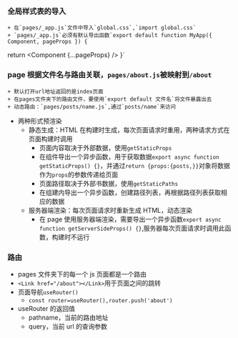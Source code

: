 ### 全局样式表的导入

    + 在`pages/_app.js`文件中导入`global.css`,`import global.css`
    + `pages/_app.js`必须有默认导出函数`export default function MyApp({ Component, pageProps }) {

return <Component {...pageProps} />
}`

### page 根据文件名与路由关联，`pages/about.js`被映射到`/about`

    + 默认打开url地址返回的是index页面
    + 在pages文件夹下的路由文件，要使用`export default 文件名`将文件暴露出去
    + 动态路由：`pages/posts/name.js`,通过`posts/name`来访问

- 两种形式预渲染
  - 静态生成：HTML 在构建时生成，每次页面请求时重用，两种请求方式在页面构建时调用
    - 页面内容取决于外部数据，使用`getStaticProps`
    - 在组件导出一个异步函数，用于获取数据`export async function getStaticProps() {}`，并通过`return {props:{posts,}}`对象将数据作为`props`的参数传递给页面
    - 页面路径取决于外部书数据，使用`getStaticPaths`
    - 在组建内导出一个异步函数，创建路径列表，再根据路径列表获取相应的数据
  - 服务器端渲染：每次页面请求时重新生成 HTML，动态渲染
    - 在 page 使用服务器端渲染，需要导出一个异步函数`export async function getServerSideProps() {}`,服务器每次页面请求时调用此函数，构建时不运行

### 路由

- pages 文件夹下的每一个 js 页面都是一个路由
- `<Link href="/about"></Link>`用于页面之间的跳转
- 页面导航`useRouter()`
  - `const router=useRouter(),router.push('about')`
- useRouter 的返回值
  - pathname，当前的路由地址
  - query，当前 url 的查询参数
